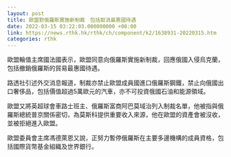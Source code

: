```yaml
---
layout: post
title: 歐盟對俄羅斯實施新制裁　包括取消最惠國待遇
date: 2022-03-15 03:22:03.000000000 +08:00
link: https://news.rthk.hk/rthk/ch/component/k2/1638931-20220315.htm
categories: rthk
---
```


歐盟輪值主席國法國表示，歐盟同意向俄羅斯實施新制裁，回應俄國入侵烏克蘭，包括撤銷俄羅斯的貿易最惠國待遇。

路透社引述外交消息報道，制裁亦禁止歐盟成員國進口俄羅斯鋼鐵，禁止向俄國出口奢侈品，包括價值超過5萬歐元的汽車，亦不可投資俄國石油和能源領域。

歐盟又將英超球會車路士班主、俄羅斯富商阿巴莫域治列入制裁名單，他被指與俄羅斯總統普京關係密切，為莫斯科提供重要收入來源，他在歐盟的資產會被沒收，並被拒絕進入歐盟。

歐盟委員會主席馮德萊恩又說，正努力暫停俄羅斯在主要多邊機構的成員資格，包括國際貨幣基金組織及世界銀行。
